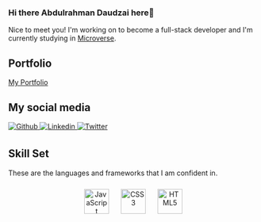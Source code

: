 ### Hi there Abdulrahman Daudzai here👋

Nice to meet you! I'm working on to become a full-stack developer and I'm currently studying in [Microverse](https://www.microverse.org).

## Portfolio 

<a href="https://wadaudzai.github.io/Portfolio-setup-and-mobile-version-skeleton/">My Portfolio</a>

## My social media 

<a href="https://github.com/wadaudzai">
  <img alt="Github",
     src=https://img.shields.io/badge/github-%2324292e.svg?&style=for-the-badge&logo=github&logoColor=white alt=github style="margin-bottom: 5px;">
</a>

<a href="https://www.linkedin.com/in/abdulrahman-daudzai-490421234/">
  <img
     alt="Linkedin",
     src=https://img.shields.io/badge/linkedin-%231E77B5.svg?&style=for-the-badge&logo=linkedin&logoColor=white alt=linkedin style="margin-bottom: 5px">
</a>
<a href="https://twitter.com/wadaudzai">
  <img
     alt="Twitter",
     src=https://img.shields.io/badge/twitter-%2300acee.svg?&style=for-the-badge&logo=twitter&logoColor=white alt=twitter style="margin-bottom: 5px;">
</a>
<br>

## Skill Set
These are the languages and frameworks that I am confident in.
<div align="center">
  <a href="https://www.javascript.com/" target="_blank"><img style="margin: 10px" src="https://profilinator.rishav.dev/skills-assets/javascript-original.svg" alt="JavaScript" height="50" /></a>  
  <a href="https://www.w3schools.com/css/" target="_blank"><img style="margin: 10px" src="https://profilinator.rishav.dev/skills-assets/css3-original-wordmark.svg" alt="CSS3" height="50" /></a>  
<a href="https://en.wikipedia.org/wiki/HTML5" target="_blank"><img style="margin: 10px" src="https://profilinator.rishav.dev/skills-assets/html5-original-wordmark.svg" alt="HTML5" height="50" /></a>  
</div>
